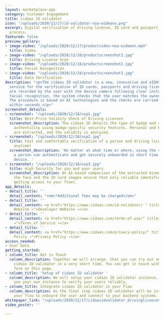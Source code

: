 ```yaml
---
layout: marketplace-app
category: Customer Engagement
title: cidaas ID validator
icon: "/uploads/2020/12/17/id-validator-noa-widmann.png"
excerpt: Digital verification of driving license, ID card and passport in onboarding
  process.
featured: false
preview_gallery:
- image-video: "/uploads/2020/12/17/productvideo-noa-widmann.mp4"
  title: Video
- image-video: "/uploads/2020/12/18/productscreenshot1.jpg"
  title: Driving License Scan
- image-video: "/uploads/2020/12/18/productscreenshot2.jpg"
  title: Facial Recognition
- image-video: "/uploads/2020/12/18/productscreenshot3.jpg"
  title: Data Verification
description: "<p>The cidaas ID validator is a new, innovative and eIDAS compliant
  service for the verification of ID cards, passports and driving licenses. The documents
  are recorded by the user with the device camera following clear instructions. Using
  facial recognition, the system checks that the user matches the owner of the document.
  The procedure is based on AI technologies and the checks are carried out automatically
  within seconds.</p>"
screenshot_details:
- screenshot: "/uploads/2020/12/18/usp1.jpg"
  title: Best-Price Validity Check of Driving Licenses
  screenshot_description: The cidaas ID detects the type of badge and checks for its
    authenticity using badge-specific security features. Personal and biometric data
    are extracted, and the validity is analysed.
- screenshot: "/uploads/2020/12/18/usp2.jpg"
  title: Fast and comfortable verification of a person and driving license (anywhere,
    anytime)
  screenshot_description: 'No matter at what time or where, using the cidaas ID validator
    a person can authenticate and get securely onboarded in short time using any camera-ready
    device. '
- screenshot: "/uploads/2020/12/18/usp3.jpg"
  title: High Security for you and your users
  screenshot_description: An AI-based comparison of the extracted biometric data of
    the face and the ID card images ensure that only reliable identified persons are
    getting access to your fleet.
app_details:
- detail_title: ''
  detail_content: "<em>*Additional fees may be charged</em>"
- detail_title: ''
  detail_content: <a href="https://www.cidaas.com/id-validator/ " title="Developer
    Website →">Developer Website →</a>
- detail_title: ''
  detail_content: <a href="https://www.cidaas.com/terms-of-use/" title="Terms of Service
    →">Terms of Service →</a>
- detail_title: ''
  detail_content: <a href="https://www.cidaas.com/privacy-policy/" title="Privacy
    Policy →">Privacy Policy →</a>
access_needed:
- User Data
getting_started:
- column_title: Get in Touch
  column_description: Together we will arrange, that you can try out and start with
    cidaas ID validator in a very short time. You can get in touch with us via the
    form on this page.
- column_title: 'Setup of cidaas ID validator '
  column_description: We will setup your cidaas ID validator instance. So you can
    use your own instance to verify your users reliably.
- column_title: Integrate cidaas ID validator in your Flow
  column_description: As the final step cidaas ID validator will be integrated in
    your flow to onboard the user and connect to your backend systems.
whitepaper_link: "/uploads/2020/12/17/cidaasidvalidator_drivinglicencevalidation-noa-widmann.pdf"
video_poster: ''

---
```

